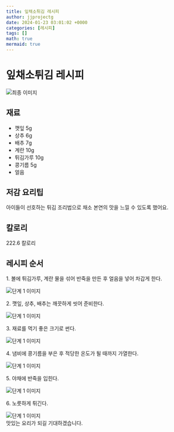 ```yaml
---
title: 잎채소튀김 레시피
author: jjprojectg
date: 2024-01-23 03:01:02 +0000
categories: [레시피]
tags: []
math: true
mermaid: true
---
```

<meta name="og:type" content="website"/>
<meta charset="UTF-8"/>
<div class="header">
  <h1>잎채소튀김 레시피</h1>
</div>

<div class="container my-4">
  <div class="row">
    <div class="col-12 col-md-6">
      <div class="recipe-image">
        <img src="http://www.foodsafetykorea.go.kr/uploadimg/20200313/20200313054031_1584088831750.jpg" class="step-image" alt="최종 이미지"/>
      </div>
    </div>
    <div class="col-12 col-md-6">
      <div class="ingredients">
        <h2>재료</h2>
        <ul class="card">
          <li> 깻잎 5g </li>
          <li>  상추 6g </li>
          <li>  배추 7g </li>
          <li>  계란 10g </li>
          <li>  튀김가루 10g </li>
          <li>  콩기름 5g </li>
          <li>  얼음 </li>
</ul>
      </div>
    </div>
    <div class="col-12 col-md-6">
      <div class="ingredients">
        <h2>저감 요리팁</h2>
        <div class="card"> 
          <p>
            아이들이 선호하는 튀김 조리법으로 채소 본연의 맛을 느낄 수 있도록 했어요.
          </p>
        </div>
      </div>
      <div class="ingredients">
        <h2>칼로리</h2>
        <div class="card"> 
          <p>
            222.6 칼로리
          </p>
        </div>
      </div>
    </div>
  </div>

  <h2 class="my-4">레시피 순서</h2>
  <div class="card recipe-card">
    <div class="card-body recipe-step">
      <p class="card-text step-description">1. 볼에 튀김가루, 계란 물을 섞어 반죽을 만든 후 얼음을 넣어 차갑게 한다.</p>
      <img src="http://www.foodsafetykorea.go.kr/uploadimg/20200313/20200313054053_1584088853759.JPG" alt="단계 1 이미지" class="step-image"/>
    </div>
  </div>
  <div class="card recipe-card">
    <div class="card-body recipe-step">
      <p class="card-text step-description">2. 깻잎, 상추, 배추는 깨끗하게 씻어 준비한다.</p>
      <img src="http://www.foodsafetykorea.go.kr/uploadimg/20200313/20200313054108_1584088868485.JPG" alt="단계 1 이미지" class="step-image"/>
    </div>
  </div>
  <div class="card recipe-card">
    <div class="card-body recipe-step">
      <p class="card-text step-description">3. 재료를 먹기 좋은 크기로 썬다.</p>
      <img src="http://www.foodsafetykorea.go.kr/uploadimg/20200313/20200313054119_1584088879283.JPG" alt="단계 1 이미지" class="step-image"/>
    </div>
  </div>
  <div class="card recipe-card">
    <div class="card-body recipe-step">
      <p class="card-text step-description">4. 냄비에 콩기름을 부은 후 적당한 온도가 될 때까지 가열한다.</p>
      <img src="http://www.foodsafetykorea.go.kr/uploadimg/20200313/20200313054130_1584088890895.JPG" alt="단계 1 이미지" class="step-image"/>
    </div>
  </div>
  <div class="card recipe-card">
    <div class="card-body recipe-step">
      <p class="card-text step-description">5. 야채에 반죽을 입힌다.</p>
      <img src="http://www.foodsafetykorea.go.kr/uploadimg/20200313/20200313054144_1584088904300.JPG" alt="단계 1 이미지" class="step-image"/>
    </div>
  </div>
  <div class="card recipe-card">
    <div class="card-body recipe-step">
      <p class="card-text step-description">6. 노릇하게 튀긴다.</p>
      <img src="http://www.foodsafetykorea.go.kr/uploadimg/20200313/20200313054202_1584088922129.JPG" alt="단계 1 이미지" class="step-image"/>
    </div>
  </div>

</div>
맛있는 요리가 되길 기대하겠습니다.
